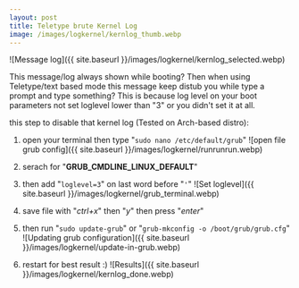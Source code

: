 ```yaml
---
layout: post
title: Teletype brute Kernel Log
image: /images/logkernel/kernlog_thumb.webp
---
```


![Message log]({{ site.baseurl }}/images/logkernel/kernlog_selected.webp)

This message/log always shown while booting? Then when using Teletype/text based mode this message keep distub you while type a prompt and type something?
This is because log level on your boot parameters not set loglevel lower than "3" or you didn't set it at all.

this step to disable that kernel log (Tested on Arch-based distro):

1. open your terminal then type "```sudo nano /etc/default/grub```"
![open file grub config]({{ site.baseurl }}/images/logkernel/runrunrun.webp)

2. serach for "**GRUB_CMDLINE_LINUX_DEFAULT**"

3. then add "```loglevel=3```" on last word before "``` ' ```"
![Set loglevel]({{ site.baseurl }}/images/logkernel/grub_terminal.webp)

4. save file with "*ctrl+x*" then "*y*" then press "*enter*"

5. then run "```sudo update-grub```" or "```grub-mkconfig -o /boot/grub/grub.cfg```"
![Updating grub configuration]({{ site.baseurl }}/images/logkernel/update-in-grub.webp)

6. restart for best result :)
![Results]({{ site.baseurl }}/images/logkernel/kernlog_done.webp)
